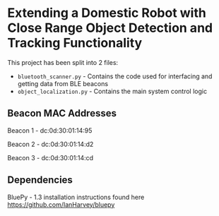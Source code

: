 # Extending a Domestic Robot with Close Range Object Detection and Tracking Functionality
This project has been split into 2 files:
* ```bluetooth_scanner.py``` - Contains the code used for interfacing and getting data from BLE beacons
* ```object_localization.py``` - Contains the main system control logic
## Beacon MAC Addresses
Beacon 1 - dc:0d:30:01:14:95

Beacon 2 - dc:0d:30:01:14:d2

Beacon 3 - dc:0d:30:01:14:cd

## Dependencies

BluePy - 1.3 installation instructions found here https://github.com/IanHarvey/bluepy
